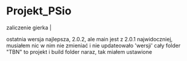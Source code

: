 # Projekt_PSio
zaliczenie gierka |


ostatnia wersja najlepsza, 2.0.2, ale main jest z 2.0.1 najwidoczniej, musiałem nic w nim nie zmieniać i nie updateowało 'wersji'
cały folder "TBN" to projekt i build folder naraz, tak miałem ustawione

